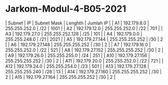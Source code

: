 # Jarkom-Modul-4-B05-2021

| Subnet  | IP | Subnet Mask  | Lenghth | Jumlah IP |
| A1 | 192.179.8.0 | 255.255.252.0 | /22 | 1001 |
| A2 | 192.179.12.0 | 255.255.252.0 | /22 | 701 |
| A3 | 192.179.27.0 | 255.255.252.128 | /25 | 101 |
| A4 | 192.179.0.0 | 255.255.248.0 | /21 | 2021 |
| A5 | 192.179.27.144 | 255.255.255.252 | /30 | 2 |
| A6 | 192.179.27.148 | 255.255.255.252 | /30 | 2 |
| A7 | 192.179.16.0 | 255.255.252.0 | /22 | 521 |
| A8 | 192.179.27.152 | 255.255.255.252 | /30 | 2 |
| A9 | 192.179.26.0 | 255.255.255.0 | /24 | 251 |
| A10 | 192.179.27.156 | 255.255.255.252 | /30 | 2 |
| A11 | 192.179.20.0 | 255.255.252.0 | /22 | 721 |
| A12 | 192.179.24.0 | 255.255.254.0 | /23 | 501 |
| A13 | 192.179.27.128 | 255.255.255.240 | /28 | 13 |
| A14 | 192.179.27.160 | 255.255.255.252 | /30 | 2 |
| A15 | 192.179.27.164 | 255.255.255.252 | /30 | 2 |
